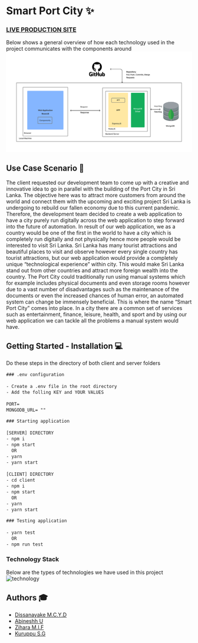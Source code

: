 # Smart Port City :sparkles:
### [LIVE PRODUCTION SITE](https://smart-port-city-fullstack.herokuapp.com/)

Below shows a general overview of how each technology used in the project communicates with the components around
![architecture](architecture.png)

## Use Case Scenario :palm_tree:

The client requested our development team to come up with a creative and innovative idea to go in parallel with the building of the Port City in Sri Lanka. The objective here was to attract more customers from around the world and connect them with the upcoming and exciting project Sri Lanka is undergoing to rebuild our fallen economy due to this current pandemic. Therefore, the development team decided to create a web application to have a city purely run digitally across the web application to step forward into the future of automation. In result of our web application, we as a country would be one of the first in the world to have a city which is completely run digitally and not physically hence more people would be interested to visit Sri Lanka. Sri Lanka has many tourist attractions and beautiful places to visit and observe however every single country has tourist attractions, but our web application would provide a completely unique “technological experience” within city. This would make Sri Lanka stand out from other countries and attract more foreign wealth into the country. The Port City could traditionally run using manual systems which for example includes physical documents and even storage rooms however due to a vast number of disadvantages such as the maintenance of the documents or even the increased chances of human error, an automated system can change be immensely beneficial. This is where the name “Smart Port City” comes into place. In a city there are a common set of services such as entertainment, finance, leisure, health, and sport and by using our web application we can tackle all the problems a manual system would have.
## Getting Started - Installation :computer: 

Do these steps in the directory of both client and server folders

```
### .env configuration

- Create a .env file in the root directory
- Add the folling KEY and YOUR VALUES

PORT=
MONGODB_URL= ""

```

```
### Starting application

[SERVER] DIRECTORY 
- npm i
- npm start 
  OR
- yarn
- yarn start 

[CLIENT] DIRECTORY
- cd client
- npm i
- npm start 
  OR
- yarn
- yarn start 

```

```
### Testing application

- yarn test
  OR
- npm run test

```

### Technology Stack
Below are the types of technologies we have used in this project
![technology](https://codingthesmartway.com/wp-content/uploads/2019/01/mern_logo.png)

## Authors :mortar_board:
- [Dissanayake M.C.Y.D](https://github.com/Chabbax)
- [Abineshh U](https://github.com/)
- [Zihara M.I.F](https://github.com/Zihara)
- [Kuruppu S.G](https://github.com/)
